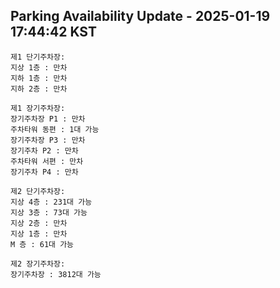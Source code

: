 ## Parking Availability Update - 2025-01-19 17:44:42 KST

```
제1 단기주차장:
지상 1층 : 만차
지하 1층 : 만차
지하 2층 : 만차

제1 장기주차장:
장기주차장 P1 : 만차
주차타워 동편 : 1대 가능
장기주차장 P3 : 만차
장기주차 P2 : 만차
주차타워 서편 : 만차
장기주차 P4 : 만차

제2 단기주차장:
지상 4층 : 231대 가능
지상 3층 : 73대 가능
지상 2층 : 만차
지상 1층 : 만차
M 층 : 61대 가능

제2 장기주차장:
장기주차장 : 3812대 가능
```

